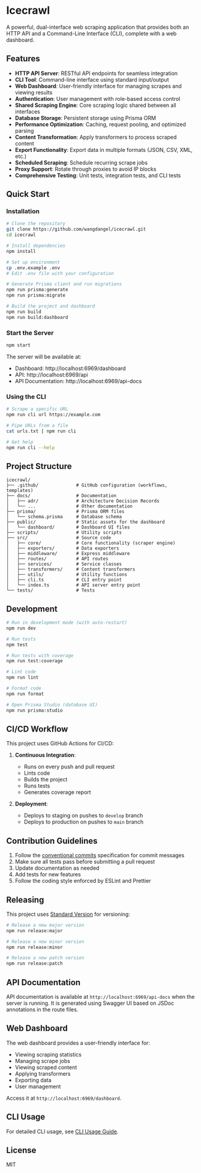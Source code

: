 # Icecrawl

A powerful, dual-interface web scraping application that provides both an HTTP API and a Command-Line Interface (CLI), complete with a web dashboard.

## Features

- **HTTP API Server**: RESTful API endpoints for seamless integration
- **CLI Tool**: Command-line interface using standard input/output
- **Web Dashboard**: User-friendly interface for managing scrapes and viewing results
- **Authentication**: User management with role-based access control
- **Shared Scraping Engine**: Core scraping logic shared between all interfaces
- **Database Storage**: Persistent storage using Prisma ORM
- **Performance Optimization**: Caching, request pooling, and optimized parsing
- **Content Transformation**: Apply transformers to process scraped content
- **Export Functionality**: Export data in multiple formats (JSON, CSV, XML, etc.)
- **Scheduled Scraping**: Schedule recurring scrape jobs
- **Proxy Support**: Rotate through proxies to avoid IP blocks
- **Comprehensive Testing**: Unit tests, integration tests, and CLI tests

## Quick Start

### Installation

```bash
# Clone the repository
git clone https://github.com/wangdangel/icecrawl.git
cd icecrawl

# Install dependencies
npm install

# Set up environment
cp .env.example .env
# Edit .env file with your configuration

# Generate Prisma client and run migrations
npm run prisma:generate
npm run prisma:migrate

# Build the project and dashboard
npm run build
npm run build:dashboard
```

### Start the Server

```bash
npm start
```

The server will be available at:
- Dashboard: http://localhost:6969/dashboard
- API: http://localhost:6969/api
- API Documentation: http://localhost:6969/api-docs

### Using the CLI

```bash
# Scrape a specific URL
npm run cli url https://example.com

# Pipe URLs from a file
cat urls.txt | npm run cli

# Get help
npm run cli --help
```

## Project Structure

```
icecrawl/
├── .github/              # GitHub configuration (workflows, templates)
├── docs/                 # Documentation
│   ├── adr/              # Architecture Decision Records
│   └── ...               # Other documentation
├── prisma/               # Prisma ORM files
│   └── schema.prisma     # Database schema
├── public/               # Static assets for the dashboard
│   └── dashboard/        # Dashboard UI files
├── scripts/              # Utility scripts
├── src/                  # Source code
│   ├── core/             # Core functionality (scraper engine)
│   ├── exporters/        # Data exporters
│   ├── middleware/       # Express middleware
│   ├── routes/           # API routes
│   ├── services/         # Service classes
│   ├── transformers/     # Content transformers
│   ├── utils/            # Utility functions
│   ├── cli.ts            # CLI entry point
│   └── index.ts          # API server entry point
└── tests/                # Tests
```

## Development

```bash
# Run in development mode (with auto-restart)
npm run dev

# Run tests
npm test

# Run tests with coverage
npm run test:coverage

# Lint code
npm run lint

# Format code
npm run format

# Open Prisma Studio (database UI)
npm run prisma:studio
```

## CI/CD Workflow

This project uses GitHub Actions for CI/CD:

1. **Continuous Integration**:
   - Runs on every push and pull request
   - Lints code
   - Builds the project
   - Runs tests
   - Generates coverage report

2. **Deployment**:
   - Deploys to staging on pushes to `develop` branch
   - Deploys to production on pushes to `main` branch

## Contribution Guidelines

1. Follow the [conventional commits](https://www.conventionalcommits.org/) specification for commit messages
2. Make sure all tests pass before submitting a pull request
3. Update documentation as needed
4. Add tests for new features
5. Follow the coding style enforced by ESLint and Prettier

## Releasing

This project uses [Standard Version](https://github.com/conventional-changelog/standard-version) for versioning:

```bash
# Release a new major version
npm run release:major

# Release a new minor version
npm run release:minor

# Release a new patch version
npm run release:patch
```

## API Documentation

API documentation is available at `http://localhost:6969/api-docs` when the server is running. It is generated using Swagger UI based on JSDoc annotations in the route files.

## Web Dashboard

The web dashboard provides a user-friendly interface for:

- Viewing scraping statistics
- Managing scrape jobs
- Viewing scraped content
- Applying transformers
- Exporting data
- User management

Access it at `http://localhost:6969/dashboard`.

## CLI Usage

For detailed CLI usage, see [CLI Usage Guide](./docs/cli-usage.md).

## License

MIT
